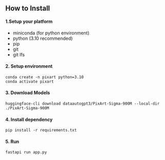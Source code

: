 ## How to Install

#### 1.Setup your platform
-   miniconda (for python environment)
-   python (3.10 recommended)
-   pip
-   git
-   git lfs

#### 2. Setup environment
```
conda create -n pixart python=3.10
conda activate pixart
```

#### 3. Download Models
```
huggingface-cli download dataautogpt3/PixArt-Sigma-900M --local-dir ./PixArt-Sigma-900M
```

#### 4. Install dependency
```
pip install -r requirements.txt
```

#### 5. Run
```
fastapi run app.py
```
